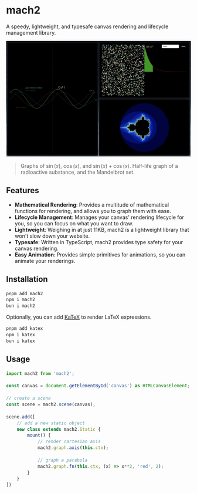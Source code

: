 # mach2

A speedy, lightweight, and typesafe canvas rendering and lifecycle management library.

![Three windows are open in a grid layout. The leftmost window shows the graphs of three trigonometric functions, the top right window shows a half-life graph modelling the decay of atoms, and the lower right window shows a rendering of the Mandelbrot set.](./assets//demo.png)

> Graphs of $\sin(x)$, $\cos(x)$, and $\sin(x)+\cos(x)$.
> Half-life graph of a radioactive substance, and the Mandelbrot set.

## Features

- **Mathematical Rendering**: Provides a multitude of mathematical functions for rendering, and allows you to graph them with ease.
- **Lifecycle Management**: Manages your canvas' rendering lifecycle for you, so you can focus on what you want to draw.
- **Lightweight**: Weighing in at just 11KB, mach2 is a lightweight library that won't slow down your website.
- **Typesafe**: Written in TypeScript, mach2 provides type safety for your canvas rendering.
- **Easy Animation**: Provides simple primitives for animations, so you can animate your renderings.

## Installation

```bash
pnpm add mach2
npm i mach2
bun i mach2
```

Optionally, you can add [KaTeX](https://katex.org/) to render LaTeX expressions.

```bash
pnpm add katex
npm i katex
bun i katex
```

## Usage

```typescript
import mach2 from 'mach2';

const canvas = document.getElementById('canvas') as HTMLCanvasElement;

// create a scene
const scene = mach2.scene(canvas);

scene.add([
    // add a new static object
    new class extends mach2.Static {
        mount() {
            // render cartesian axis
            mach2.graph.axis(this.ctx);

            // graph a parabola
            mach2.graph.fn(this.ctx, (x) => x**2, 'red', 2);
        }
    }
])
```

